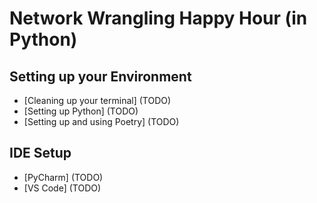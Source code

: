 # Network Wrangling Happy Hour (in Python)

## Setting up your Environment

- [Cleaning up your terminal] (TODO)
- [Setting up Python] (TODO)
- [Setting up and using Poetry] (TODO)

## IDE Setup
- [PyCharm] (TODO)
- [VS Code] (TODO) 
